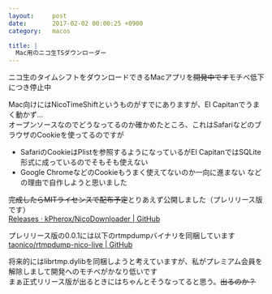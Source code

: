 ```yaml
---
layout:     post
date:       2017-02-02 00:00:25 +0900
category:   macos

title: |
  Mac用のニコ生TSダウンローダー
---
```


ニコ生のタイムシフトをダウンロードできるMacアプリを~~開発中です~~モチベ低下につき停止中

<!--more-->

Mac向けにはNicoTimeShiftというものがすでにありますが、El Capitanでうまく動かず…  
オープンソースなのでどうなってるのか確かめたところ、これはSafariなどのブラウザのCookieを使ってるのですが
- SafariのCookieはPlistを参照するようになっているがEl CapitanではSQLite形式に成っているのでそもそも使えない
- Google ChromeなどのCookieもうまく使えてないのか一向に進まない
などの理由で自作しようと思いました

~~完成したらMITライセンスで配布予定~~とりあえず公開しました（プレリリース版です）  
[Releases · kPherox/NicoDownloader \| GitHub](https://github.com/kPherox/NicoDownloader/releases)

プレリリース版の0.0.1には以下のrtmpdumpバイナリを同梱しています  
[taonico/rtmpdump-nico-live \| GitHub](https://github.com/taonico/rtmpdump-nico-live)

将来的にはlibrtmp.dylibを同梱しようと考えていますが、私がプレミアム会員を解除しまして開発へのモチベがかなり低いです  
まぁ正式リリース版が出るときにはちゃんとそうなってると思う。~~出るのか？~~
